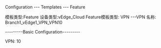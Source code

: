 Configuration --- Templates --- Feature

模板类型:Feature
设备类型:vEdge_Cloud
Feature模板类型: VPN ---VPN
名称: Branch1_vEdge1_VPN_VPN10

---------Basic Configuration---------

VPN: 10



